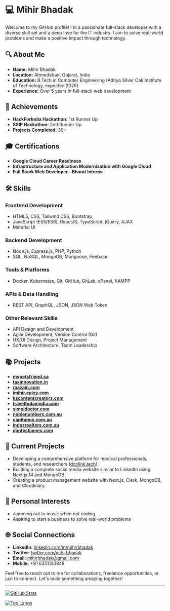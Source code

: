 # 💻 Mihir Bhadak

Welcome to my GitHub profile! I'm a passionate full-stack developer with a diverse skill set and a deep love for the IT industry. I aim to solve real-world problems and make a positive impact through technology.

## 🔍 About Me

- **Name:** Mihir Bhadak
- **Location:** Ahmedabad, Gujarat, India
- **Education:** B.Tech in Computer Engineering (Aditya Silver Oak Institute of Technology, expected 2025)
- **Experience:** Over 5 years in full-stack web development

## 🌟 Achievements

- **HackForIndia Hackathon:** 1st Runner Up
- **SSIP Hackathon:** 2nd Runner Up
- **Projects Completed:** 39+

## 🎓 Certifications

- **Google Cloud Career Readiness**
- **Infrastructure and Application Modernization with Google Cloud**
- **Full Stack Web Developer - Bharat Interns**

## 🛠️ Skills

### Frontend Development
- HTML5, CSS, Tailwind CSS, Bootstrap
- JavaScript (ES5/ES6), ReactJS, TypeScript, jQuery, AJAX
- Material UI

### Backend Development
- Node.js, Express.js, PHP, Python
- SQL, NoSQL, MongoDB, Mongoose, Firebase

### Tools & Platforms
- Docker, Kubernetes, Git, GitHub, GitLab, cPanel, XAMPP

### APIs & Data Handling
- REST API, GraphQL, JSON, JSON Web Token

### Other Relevant Skills
- API Design and Development
- Agile Development, Version Control (Git)
- UX/UI Design, Project Management
- Software Architecture, Team Leadership

## 📚 Projects

- **[mypetsfriend.ca](http://mypetsfriend.ca)**
- **[taxinnovation.in](http://taxinnovation.in)**
- **[raazain.com](http://raazain.com)**
- **[imihir.epizy.com](http://imihir.epizy.com)**
- **[kscontentcreators.com](http://kscontentcreators.com)**
- **[traveltodayindia.com](http://traveltodayindia.com)**
- **[simpldoctor.com](http://simpldoctor.com)**
- **[noblenumbers.com.au](http://noblenumbers.com.au)**
- **[capitanos.com.au](http://capitanos.com.au)**
- **[indozrealtors.com.au](http://indozrealtors.com.au)**
- **[dantestjames.com](http://dantestjames.com)**

## 🚀 Current Projects

- Developing a comprehensive platform for medical professionals, students, and researchers ([doclink.tech](http://doclink.tech)).
- Building a complete social media website similar to LinkedIn using Next.js 14 and MongoDB.
- Creating a product management website with Next.js, Clerk, MongoDB, and Cloudinary.

## 🎤 Personal Interests

- Jamming out to music when not coding
- Aspiring to start a business to solve real-world problems

## 🌐 Social Connections

- **LinkedIn:** [linkedin.com/in/mihirbhadak](https://linkedin.com/in/mihirbhadak)
- **Twitter:** [twitter.com/mihirbhadak](https://twitter.com/mihirbhadak)
- **Email:** mihirbhadak@gmail.com
- **Mobile:** +91 6351130848

Feel free to reach out to me for collaborations, freelance opportunities, or just to connect. Let's build something amazing together!

---

[![GitHub Stats](https://github-readme-stats.vercel.app/api?username=your-username&show_icons=true&theme=radical)](https://github.com/your-username)

[![Top Langs](https://github-readme-stats.vercel.app/api/top-langs/?username=your-username&layout=compact)](https://github.com/your-username)
